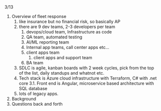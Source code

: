 3/13

1. Overview of fleet response
	1. like insurance but no financial risk, so basically AP
	2.  there are 9 dev teams, 2-3 developers per team
		1. devops/cloud team, Infrastructure as code
		2. QA team, automated testing
		3. AI/ML reporting team
		4. Internal app teams, call center apps etc...
		5. client apps team
			1. client apps and support team
		6. BA team
	3. SDLC is agile, kanban boards with 2 week cycles, pick from the top of the list, daily standups and whatnot etc.
	4. Tech stack is Azure cloud infrastructure with Terraform, C# with .net core 3.1. Front end is Angular, microservice based architecture with SQL database
	5. lots of legacy apps.
2. Background
3. Questions back and forth 

